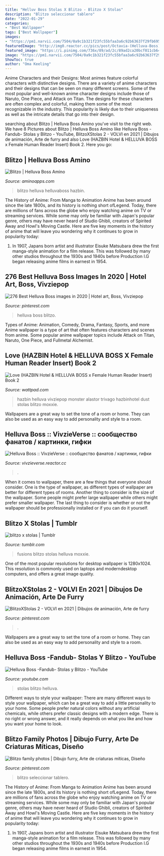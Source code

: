 ```yaml
---
title: "Helluv Boss Stolas X Blitzo - Blitzo X Stolas"
description: "Blitzo seleccionar tablero"
date: "2022-01-29"
categories:
- "Best Wallpaper"
tags: ["Best Wallpaper"]
images:
- "https://pm1.narvii.com/7504/0a9c1b321f23fc55bfaa3a6c92b63637f29fb695r1-1000-1200v2_hq.jpg"
featuredImage: "http://img0.reactor.cc/pics/post/Octavia-(Helluva-Boss)-Helluva-Boss-VivzieVerse-фэндомы-6170076.jpeg"
featured_image: "https://i.pinimg.com/736x/89/ad/2c/89ad2ca20bcf011cb64bad68cd80aab0.jpg"
image: "https://pm1.narvii.com/7504/0a9c1b321f23fc55bfaa3a6c92b63637f29fb695r1-1000-1200v2_hq.jpg"
ShowToc: true
author: "Oma Keeling"
---
```



Anime Characters and their Designs: Most animes feature colorful characters with distinctive designs.
There are a variety of anime characters and their designs that can be seen on many different screens. Some of the most popular and well-known anime character designs include those of Naruto, One Piece, and Attack on Titan. The designs for these characters are often complex and colorful, making them some of the most recognizable in the industry. This popularity is likely due to their uniqueness as well as the intricate details that go into their design.

	

		
searching about Blitzo | Helluva Boss Amino you've visit to the right web. We have 8 Pictures about Blitzo | Helluva Boss Amino like Helluva Boss -Fandub- Stolas y Blitzo - YouTube, BlitzoXStolas 2 - VOLVI en 2021 | Dibujos de animación, Arte de furry and also Love (HAZBIN Hotel &amp; HELLUVA BOSS x Female Human Reader Insert) Book 2. Here you go:
		
    
## Blitzo | Helluva Boss Amino

<img loading=lazy src="https://pm1.narvii.com/7504/0a9c1b321f23fc55bfaa3a6c92b63637f29fb695r1-1000-1200v2_hq.jpg" onerror="this.onerror=null;this.src='https://tse1.mm.bing.net/th?id=OIP.dfEgvHJxRel1_Crte_FP9gHaI5&amp;pid=15.1';" alt="Blitzo | Helluva Boss Amino">

_Source: aminoapps.com_

>blitzo helluva helluvaboss hazbin. 

	

The History of Anime: From Manga to Animation
Anime has been around since the late 1800s, and its history is nothing short ofLegend. Today, there are millions of fans across the globe who enjoy watching anime on TV or streaming services. While some may only be familiar with Japan's popular genre, others may have never heard of Studio Ghibli, creators of Spirited Away and Howl's Moving Castle. Here are five key moments in the history of anime that will leave you wondering why it continues to grow in popularity today:
1) In 1907, Japans born artist and illustrator Eisuke Matsubara drew the first manga-style animation for a film release. This was followed by many other studios throughout the 1930s and 1940s before Production I.G began releasing anime films in earnest in 1954.

    
## 276 Best Helluva Boss Images In 2020 | Hotel Art, Boss, Vivziepop

<img loading=lazy src="https://i.pinimg.com/236x/88/55/ee/8855ee9efd66cccddebca86d67b8867e.jpg" onerror="this.onerror=null;this.src='https://tse1.mm.bing.net/th?id=OIP.tDMxtOEN4Evltd32i03zTQAAAA&amp;pid=15.1';" alt="276 Best Helluva Boss images in 2020 | Hotel art, Boss, Vivziepop">

_Source: pinterest.com_

>helluva boss blitzo. 

	

Types of Anime: Animation, Comedy, Drama, Fantasy, Sports, and more
Anime wallpaper is a type of art that often features characters and scenes from anime. Some popular anime wallpaper topics include Attack on Titan, Naruto, One Piece, and Fullmetal Alchemist.

    
## Love (HAZBIN Hotel &amp; HELLUVA BOSS X Female Human Reader Insert) Book 2

<img loading=lazy src="https://d.wattpad.com/story_parts/828672860/images/15eabe9f4d639bc7530769040587.jpg" onerror="this.onerror=null;this.src='https://tse3.mm.bing.net/th?id=OIP.M67eQ_orOO_e5id0Cifb4QHaKd&amp;pid=15.1';" alt="Love (HAZBIN Hotel &amp; HELLUVA BOSS x Female Human Reader Insert) Book 2">

_Source: wattpad.com_

>hazbin helluva vivziepop monster alastor trivago hazbinhotel dust stolas blitzo moxxie. 

	

Wallpapers are a great way to set the tone of a room or home. They can also be used as an easy way to add personality and style to a room.

    
## Helluva Boss :: VivzieVerse :: сообщество фанатов / картинки, гифки

<img loading=lazy src="http://img0.reactor.cc/pics/post/Octavia-(Helluva-Boss)-Helluva-Boss-VivzieVerse-фэндомы-6170076.jpeg" onerror="this.onerror=null;this.src='https://tse3.mm.bing.net/th?id=OIP.uodLUZJp3ylYUjTpQYzCVwHaFE&amp;pid=15.1';" alt="Helluva Boss :: VivzieVerse :: сообщество фанатов / картинки, гифки">

_Source: vivzieverse.reactor.cc_

>. 

	

When it comes to wallpaper, there are a few things that everyone should consider. One is the type of wallpaper, as different types of wallpaper are better for different types of rooms. Another thing to consider is the size of the wallpaper. Some people might prefer large wallpaper while others might prefer smaller wallpaper. The last thing to consider is whether or not the wallpaper should be professionally installed or if you can do it yourself.

    
## Blitzo X Stolas | Tumblr

<img loading=lazy src="https://66.media.tumblr.com/c2d3ba15bee7aa7e88f5c5d4c3013558/3196570028a09b76-51/s500x750/764d2524e76f590ccb91423b0fa6778be9e503b1.png" onerror="this.onerror=null;this.src='https://tse4.mm.bing.net/th?id=OIP.2a2Sk6iOGgW_guiiNqAJQwHaHa&amp;pid=15.1';" alt="blitzo x stolas | Tumblr">

_Source: tumblr.com_

>fusions blitzo stolas helluva moxxie. 

	

One of the most popular resolutions for desktop wallpaper is 1280x1024. This resolution is commonly used on laptops and moderndesktop computers, and offers a great image quality.

    
## BlitzoXStolas 2 - VOLVI En 2021 | Dibujos De Animación, Arte De Furry

<img loading=lazy src="https://i.pinimg.com/736x/89/ad/2c/89ad2ca20bcf011cb64bad68cd80aab0.jpg" onerror="this.onerror=null;this.src='https://tse4.mm.bing.net/th?id=OIP.VdUiqBfqkQyClNKg-rcKmgHaF0&amp;pid=15.1';" alt="BlitzoXStolas 2 - VOLVI en 2021 | Dibujos de animación, Arte de furry">

_Source: pinterest.com_

>. 

	

Wallpapers are a great way to set the tone of a room or home. They can also be used as an easy way to add personality and style to a room.

    
## Helluva Boss -Fandub- Stolas Y Blitzo - YouTube

<img loading=lazy src="https://i.ytimg.com/vi/fsOw22ASb6Y/maxresdefault.jpg" onerror="this.onerror=null;this.src='https://tse1.mm.bing.net/th?id=OIP.yQli2jwDoYdngeWlUdJx7AHaEK&amp;pid=15.1';" alt="Helluva Boss -Fandub- Stolas y Blitzo - YouTube">

_Source: youtube.com_

>stolas blitzo helluva. 

	

Different ways to style your wallpaper:
There are many different ways to style your wallpaper, which can be a great way to add a little personality to your home. Some people prefer natural colors without any artificial chemicals, while others prefer classic designs with a modern edge. There is no right or wrong answer, and it really depends on what you like and how you want your home to look.

    
## Blitzo Family Photos | Dibujo Furry, Arte De Criaturas Míticas, Diseño

<img loading=lazy src="https://i.pinimg.com/736x/3d/48/ab/3d48abffbc1687083883652662ff84d9.jpg" onerror="this.onerror=null;this.src='https://tse4.mm.bing.net/th?id=OIP.fd4oWZJIy2ofu1kkIWeKEgHaIU&amp;pid=15.1';" alt="Blitzo family photos | Dibujo furry, Arte de criaturas míticas, Diseño">

_Source: pinterest.com_

>blitzo seleccionar tablero. 

	

The History of Anime: From Manga to Animation
Anime has been around since the late 1800s, and its history is nothing short ofLegend. Today, there are millions of fans across the globe who enjoy watching anime on TV or streaming services. While some may only be familiar with Japan's popular genre, others may have never heard of Studio Ghibli, creators of Spirited Away and Howl's Moving Castle. Here are five key moments in the history of anime that will leave you wondering why it continues to grow in popularity today:
1) In 1907, Japans born artist and illustrator Eisuke Matsubara drew the first manga-style animation for a film release. This was followed by many other studios throughout the 1930s and 1940s before Production I.G began releasing anime films in earnest in 1954.

